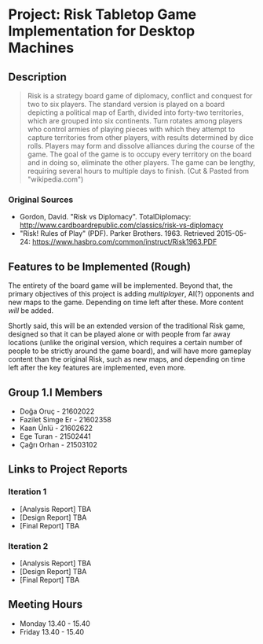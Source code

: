 # Project: Risk Tabletop Game Implementation for Desktop Machines

## Description

> Risk is a strategy board game of diplomacy, conflict and conquest for two to six players.
> The standard version is played on a board depicting a political map of Earth, divided into forty-two territories,
> which are grouped into six continents. Turn rotates among players who control armies of playing pieces with which
> they attempt to capture territories from other players, with results determined by dice rolls. Players may form
> and dissolve alliances during the course of the game. The goal of the game is to occupy every territory on the
> board and in doing so, eliminate the other players. The game can be lengthy, requiring several hours to multiple
> days to finish. (Cut & Pasted from "wikipedia.com")

### Original Sources
* Gordon, David. "Risk vs Diplomacy". TotalDiplomacy: http://www.cardboardrepublic.com/classics/risk-vs-diplomacy
* "Risk! Rules of Play" (PDF). Parker Brothers. 1963. Retrieved 2015-05-24: https://www.hasbro.com/common/instruct/Risk1963.PDF

## Features to be Implemented (Rough)
The entirety of the board game will be implemented. Beyond that, the primary objectives of this project is adding *_multiplayer_*, 
AI(?) opponents and new maps to the game. Depending on time left after these. More content *will* be added. 

Shortly said, this will be an extended version of the traditional Risk game, designed so that it can be played alone or with people from far away locations (unlike the original version, which requires a certain number of people to be strictly around the game board), and will have more gameplay content than the original Risk, such as new maps, and depending on time left after the key features are implemented, even more.

## Group 1.I Members

* Doğa Oruç -	21602022
* Fazilet Simge Er - 21602358
* Kaan Ünlü - 21602622
* Ege Turan - 21502441
* Çağrı Orhan - 21503102

## Links to Project Reports

### Iteration 1

* [Analysis Report]	TBA
* [Design Report]	TBA
* [Final Report]	TBA

### Iteration 2

* [Analysis Report]	TBA
* [Design Report]	TBA
* [Final Report]	TBA

## Meeting Hours

* Monday 13.40 - 15.40
* Friday 13.40 - 15.40
